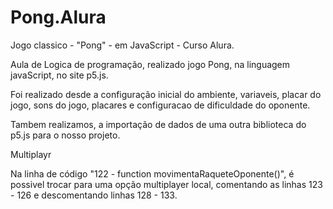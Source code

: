 # Pong.Alura
Jogo classico - "Pong" -  em JavaScript - Curso Alura.

Aula de Logica de programação, realizado jogo Pong, na linguagem javaScript, no site p5.js.

Foi realizado desde a configuração inicial do ambiente, variaveis, placar do jogo, sons do jogo, placares e configuracao de dificuldade do oponente.

Tambem realizamos, a importação de dados de uma outra biblioteca do p5.js para o nosso projeto.

Multiplayr

Na linha de código "122 - function movimentaRaqueteOponente()", é possivel trocar para uma opção multiplayer local, comentando as linhas 123 - 126 e descomentando linhas 128 - 133.
